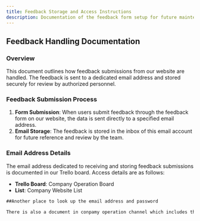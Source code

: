 ```yaml
---
title: Feedback Storage and Access Instructions
description: Documentation of the feedback form setup for future maintenance and enhancement.
---
```


## Feedback Handling Documentation

### Overview

This document outlines how feedback submissions from our website are handled. The feedback is sent
to a dedicated email address and stored securely for review by authorized personnel.

### Feedback Submission Process

1. **Form Submission**: When users submit feedback through the feedback form on our website, the
   data is sent directly to a specified email address.
2. **Email Storage**: The feedback is stored in the inbox of this email account for future reference
   and review by the team.

### Email Address Details

The email address dedicated to receiving and storing feedback submissions is documented in our
Trello board. Access details are as follows:

- **Trello Board**: Company Operation Board
- **List**: Company Website List

```html
##Another place to look up the email address and password

There is also a document in conpamy operation channel which includes the email address and password.
```
